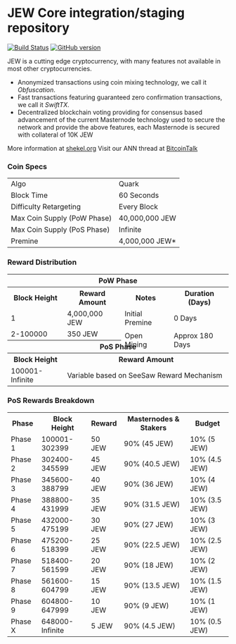 JEW Core integration/staging repository
=====================================

[![Build Status](https://travis-ci.org/JEW-Project/JEW.svg?branch=master)](https://travis-ci.org/JEW-Project/JEW) [![GitHub version](https://badge.fury.io/gh/JEW-Project%2FJEW.svg)](https://badge.fury.io/gh/JEW-Project%2FJEW)

JEW is a cutting edge cryptocurrency, with many features not available in most other cryptocurrencies.
- Anonymized transactions using coin mixing technology, we call it _Obfuscation_.
- Fast transactions featuring guaranteed zero confirmation transactions, we call it _SwiftTX_.
- Decentralized blockchain voting providing for consensus based advancement of the current Masternode
  technology used to secure the network and provide the above features, each Masternode is secured
  with collateral of 10K JEW

More information at [shekel.org](http://www.shekel.org) Visit our ANN thread at [BitcoinTalk](http://www.bitcointalk.org/index.php?topic=1262920)

### Coin Specs
<table>
<tr><td>Algo</td><td>Quark</td></tr>
<tr><td>Block Time</td><td>60 Seconds</td></tr>
<tr><td>Difficulty Retargeting</td><td>Every Block</td></tr>
<tr><td>Max Coin Supply (PoW Phase)</td><td>40,000,000 JEW</td></tr>
<tr><td>Max Coin Supply (PoS Phase)</td><td>Infinite</td></tr>
<tr><td>Premine</td><td>4,000,000 JEW*</td></tr>
</table>


### Reward Distribution

<table>
<th colspan=4>PoW Phase</th>
<tr><th>Block Height</th><th>Reward Amount</th><th>Notes</th><th>Duration (Days)</th></tr>
<tr><td>1</td><td>4,000,000 JEW</td><td>Initial Premine</td><td>0 Days</td></tr>
<tr><td>2-100000</td><td>350 JEW</td><td rowspan=2>Open Mining</td><td rowspan=2> Approx 180 Days</td></tr>
<tr><th colspan=4>PoS Phase</th></tr>
<tr><th>Block Height</th><th colspan=3>Reward Amount</th></tr>
<tr><td>100001-Infinite</td><td colspan=3>Variable based on SeeSaw Reward Mechanism</td></tr>
</table>

### PoS Rewards Breakdown

<table>
<th>Phase</th><th>Block Height</th><th>Reward</th><th>Masternodes & Stakers</th><th>Budget</th>
<tr><td>Phase 1</td><td>100001-302399</td><td>50 JEW</td><td>90% (45 JEW)</td><td>10% (5 JEW)</td></tr>
<tr><td>Phase 2</td><td>302400-345599</td><td>45 JEW</td><td>90% (40.5 JEW)</td><td>10% (4.5 JEW)</td></tr>
<tr><td>Phase 3</td><td>345600-388799</td><td>40 JEW</td><td>90% (36 JEW)</td><td>10% (4 JEW)</td></tr>
<tr><td>Phase 4</td><td>388800-431999</td><td>35 JEW</td><td>90% (31.5 JEW)</td><td>10% (3.5 JEW)</td></tr>
<tr><td>Phase 5</td><td>432000-475199</td><td>30 JEW</td><td>90% (27 JEW)</td><td>10% (3 JEW)</td></tr>
<tr><td>Phase 6</td><td>475200-518399</td><td>25 JEW</td><td>90% (22.5 JEW)</td><td>10% (2.5 JEW)</td></tr>
<tr><td>Phase 7</td><td>518400-561599</td><td>20 JEW</td><td>90% (18 JEW)</td><td>10% (2 JEW)</td></tr>
<tr><td>Phase 8</td><td>561600-604799</td><td>15 JEW</td><td>90% (13.5 JEW)</td><td>10% (1.5 JEW)</td></tr>
<tr><td>Phase 9</td><td>604800-647999</td><td>10 JEW</td><td>90% (9 JEW)</td><td>10% (1 JEW)</td></tr>
<tr><td>Phase X</td><td>648000-Infinite</td><td>5 JEW</td><td>90% (4.5 JEW)</td><td>10% (0.5 JEW)</td></tr>
</table>
